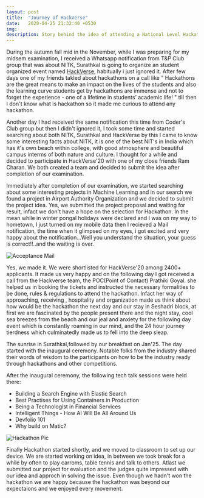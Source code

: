 ```yaml
---
layout: post
title:  "Journey of HackVerse"
date:   2020-04-25 21:32:40 +0530
img:
description: Story behind the idea of attending a National Level Hackathon (HackVerse) at NITK, Surathkal which was my first Hackathon
---
```


During the autumn fall mid in the November, while I was preparing for my midsem examination, I received a Whatsapp notification from T&P Club group that was about NITK, Surathkal is going to organize an student organized event named [HackVerse](https://hackverse.nitk.ac.in/), habitually i just ignored it. After few days one of my friends takled about hackathons on a call like " Hackathons are the great means to make an impact on the lives of the students and also the learning curve students get by hackathons are immense and not to forget the experience - one of a lifetime in students’ academic life! " till then I don't know what is hackathon so it made me curious to attend any hackathon. 

Another day I had received the same notification this time from Coder's Club group but then I didn't ignored it, I took some time and started searching about both NITK, Surathkal and HackVerse by this I came to know some interesting facts about NITK, it is one of the best NIT's in India which has it's own beach within college, with good atmosphere and beautiful campus interms of both nature and culture. I thought for a while and decided to participate in HackVerse'20 with one of my close friends Ram Charan. We both created a team and decided to submit the idea after completion of our examination. 

Immediately after completion of our examination, we started searching about some interesting projects in Machine Learning and in our search we found a project in Airport Authority Organization and we decided to submit the project idea. Yes, we submitted the project proposal and waiting  for result, infact we don't have a hope on the selection for Hackathon. In the mean while in winter pongal holidays were declared and  I was on my way to hometown, I just turned on my mobile data then I recieved a Mail notification, the time when it glimpsed on my eyes, i got excited and very happy about the notification...Well you understand the situation, your guess is correct!!..and the waiting is over.

![Acceptance Mail]({{"/assets/img/hackverse.jpg"}})

Yes, we made it. We were shortlisted for HackVerse'20 among 2400+ applicants. It made us very happy and on the following day I got received a call from the Hackverse team, the POC(Point of Contact) Prathiki Goyal. she helped us in booking the tickets and instructed the necessary formalities to be done, rules & regulations to attend the hackathon. Infact her way of approaching, receiving , hospitality and organization made us think about how would be the hackathon the next day and our stay in Seshadri block, at first we are fascinated by the people present there and the night stay, cool sea breezes from the beach and our jeal and anxiety for the following day event which is constantly roaming in our mind, and the 24 hour journey tierdness which culminatedly made us to fell into the deep sleap. 

The sunrise in Surathkal,followed by our breakfast on Jan'25. The day started with the inaugural ceremony. Notable folks from the industry shared their words of wisdom to the participants on how to be the industry ready through hackathons and other competitions. 

After the inaugural ceremony, the following tech talk sessions were held there: 

- Building a Search Engine with Elastic Search
- Best Practises for Using Containers in Production 
- Being a Technologist in Financial Services 
- Intelligent Things - How AI Will Be All Around Us 
- Devfolio 101 
- Why build on Matic? 

![Hackathon Pic]({{"/assets/img/hackverse_pic.jpg"}})

Finally Hackathon started shortly, and we moved to classroom to set up our device. We are started working on idea, in between we took break for a while by often to play carroms, table tennis and talk to others. Atlast we submitted our project for evaluation and the judges quite impressed with our idea and approch in solving the issue. Even though we hadn't won the hackathon we are happy because the hackathon was beyond our expectaions and we enjoyed every movement.  
